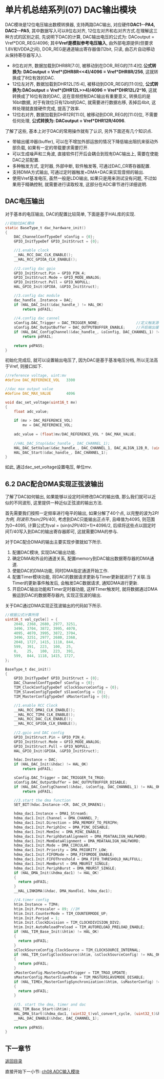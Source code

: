 # 单片机总结系列(07) DAC输出模块

DAC模块是12位电压输出数模转换器, 支持两路DAC输出, 对应硬件**DAC1--PA4, DAC2--PA5**, 其中数据写入可以8位右对齐, 12位左对齐和右对齐方式.在理解这三种方式的区别之前, 先说明下DAC的计算, DAC输出电压的公式为: DACoutput = Vref\*DOR_REG/4096; 其中**Vref是模拟参考电压输入**, 由外部电源提供(但要求1.8V和VDDA之间), DOR_REG是通道输出寄存器值(12bit, 只读, 由芯片自动移动从保持寄存器写入).

- 8位右对齐, 数据加载到DHR8R[7:0], 被移动到在DOR_REG的[11:4]位.**公式转换为: DACoutput = Vref\*(DHR8R<<4)/4096 = Vref\*DHR8R/256**, 这就转换成了8位有效的DAC.
- 12位左对齐, 数据加载到DHR12L[15:4], 被移动到DOR_REG的[11:0]位, **公式转换为:DACoutput = Vref\*(DHR12L>>4)/4096 = Vref\*DHR12L/2^16**, 这就转换成了16位有效的DAC, 这在音频控制DAC输出有重要意义, 转换后的是16bit数据, 对于有效位只有12bit的DAC, 就需要进行数据右移, 丢掉后4bit, 这样处理就直接硬件完成, 提高了效率.
- 12位右对齐, 数据加载到DHR12R[11:0], 被移动到DOR_REG的[11:0]位, 不需要任何处理, **公式转换为: DACoutput = Vref\*DHR12R/4096**.

了解了这些, 基本上对于DAC的常用操作就有了认识, 另外下面还有几个知识点.

- 带输出缓冲器(buffer), 可以在不增加外部运放的情况下降低输出阻抗来驱动外部负载, 如果有一定的带载要求需要打开.
- 可以生成噪声和三角波, 直接软件打开后会耦合到现有DAC输出上, 需要在使能DAC之前配置.
- 多种触发方式, 定时器, 外部中断, 软件触发等, 可通过DAC_CR寄存器配置.
- 支持DMA方式输出, 可通过定时器触发+DMA+DAC来实现音频的输出.
- 使用Vref基准电压, 虽然一般是LDO输出, 如果只是用来测试没有问题, 不过如果用于精确控制, 就需要进行读取校准, 这部分在ADC章节进行详细说明.

## DAC电压输出

对于基本的电压输出, DAC的配置比较简单, 下面是基于HAL库的实现.

```c
//初始化DAC模块
static BaseType_t dac_hardware_init()
{
    DAC_ChannelConfTypeDef sConfig = {0};
    GPIO_InitTypeDef GPIO_InitStruct = {0};

    //1.enable clock
    __HAL_RCC_DAC_CLK_ENABLE();
    __HAL_RCC_GPIOA_CLK_ENABLE();
 
    //2.config dac gpio
    GPIO_InitStruct.Pin = GPIO_PIN_4;
    GPIO_InitStruct.Mode = GPIO_MODE_ANALOG;
    GPIO_InitStruct.Pull = GPIO_NOPULL;
    HAL_GPIO_Init(GPIOA, &GPIO_InitStruct);

    //3.config dac module
    dac_handle_.Instance = DAC;
    if (HAL_DAC_Init(&dac_handle_) != HAL_OK)
        return pdFAIL;
    
    //4.config dac cannel
    sConfig.DAC_Trigger = DAC_TRIGGER_NONE;                 //定义触发源, 软件触发
    sConfig.DAC_OutputBuffer = DAC_OUTPUTBUFFER_ENABLE;     //开启输出缓存器
    if (HAL_DAC_ConfigChannel(&dac_handle_, &sConfig, DAC_CHANNEL_1) != HAL_OK)
        return pdFAIL;
    
    return pdPASS;
}
```

初始化完成后, 就可以设置输出电压了, 因为DAC是基于基准电压分档, 所以无法高于Vref, 则接口如下.

```c
//reference voltage, uint:mv
#define DAC_REFERENCE_VOL   3300

//dac max output value
#define DAC_MAX_VALUE       4096

void dac_set_voltage(uint16_t mv)
{
    float adc_value;
    
    if (mv > DAC_REFERENCE_VOL)
        mv = DAC_REFERENCE_VOL;
    
    adc_value = (float)mv/DAC_REFERENCE_VOL * DAC_MAX_VALUE;
    
    //HAL_DAC_Stop(&dac_handle_, DAC_CHANNEL_1);
    HAL_DAC_SetValue(&dac_handle_, DAC_CHANNEL_1, DAC_ALIGN_12B_R, (uint32_t)adc_value); 
    HAL_DAC_Start(&dac_handle_, DAC_CHANNEL_1);
}
```

如此, 通过dac_set_voltage设置电压, 单位mv.

## 6.2 DAC配合DMA实现正弦波输出

了解了DAC如何输出, 如果能够以设定时间修改DAC的输出值, 那么我们就可以近似的不同波形, 这里提供一种近似正弦波的输出方法.

首先需要我们按照一定频率进行电平的输出, 如果分解了40个点, 以完整的波为2*PI为例, 则波形为sin(2*PI/40), 考虑到DAC只能输出正点平, 且峰值为4095, 则范围为0~4095, 计算公式为val = (sin(n*2*PI/40)+1)*4096/2, 后续将这些点以固定时间T/40写入到DAC的输出寄存器即可, 这就需要DMA的参与.

对于DAC配合DMA的输出主要实现步骤就如下所示.

1. 配置DAC模块, 实现DAC输出功能.
2. 确定DMA和外设的通道关系, 配置memory到DAC输出数据寄存器的DMA通道.
3. 使能DAC的DMA功能, 同时DMA指定通道开始工作.
4. 配置Timer模块功能, 将DAC的数据请求更新与Timer更新就进行了关联.当Timer的更新事件触发后, 会触发DAC数据请求, 通知DMA进行更新.
5. 开启DAC输出功能和Timer定时器功能, 这样Timer触发时, 就将数据通过DMA搬运到DAC的数据寄存器内, 实现正弦波的输出.

关于DAC通过DMA实现正弦波输出的代码如下所示.

```c
//根据公式计算所得
uint16_t vol_cycle[] = {
    2048, 2368, 2680, 2977, 3251,
    3496, 3704, 3872, 3995, 4070,
    4095, 4070, 3995, 3872, 3704,
    3496, 3251, 2977, 2680, 2368,
    2048, 1727, 1415, 1118, 844,
    599,  391,  223,  100,  25,
    0,    25,   100,  223,  391,
    599,  844, 1118, 1415, 1727,
};

BaseType_t dac_init()
{
    GPIO_InitTypeDef GPIO_InitStruct = {0};
    DAC_ChannelConfTypeDef sConfig = {0};
    TIM_ClockConfigTypeDef sClockSourceConfig = {0};
    TIM_SlaveConfigTypeDef sSlaveConfig = {0};
    TIM_MasterConfigTypeDef sMasterConfig = {0};

    //1.enable RCC Clock
    __HAL_RCC_DMA1_CLK_ENABLE();
    __HAL_RCC_TIM4_CLK_ENABLE();
    __HAL_RCC_DAC_CLK_ENABLE();
    __HAL_RCC_GPIOA_CLK_ENABLE();
    
    //2.gpio and DAC config
    GPIO_InitStruct.Pin = GPIO_PIN_4;
    GPIO_InitStruct.Mode = GPIO_MODE_ANALOG;
    GPIO_InitStruct.Pull = GPIO_NOPULL;
    HAL_GPIO_Init(GPIOA, &GPIO_InitStruct);

    hdac.Instance = DAC;
    if (HAL_DAC_Init(&hdac) != HAL_OK)
        return pdFAIL;

    sConfig.DAC_Trigger = DAC_TRIGGER_T4_TRGO;
    sConfig.DAC_OutputBuffer = DAC_OUTPUTBUFFER_DISABLE;
    if (HAL_DAC_ConfigChannel(&hdac, &sConfig, DAC_CHANNEL_1) != HAL_OK)
        return pdFAIL;

    //3.start the dma function
    SET_BIT(hdac.Instance->CR, DAC_CR_DMAEN1);

    hdma_dac1.Instance = DMA1_Stream5;
    hdma_dac1.Init.Channel = DMA_CHANNEL_7;
    hdma_dac1.Init.Direction = DMA_MEMORY_TO_PERIPH;
    hdma_dac1.Init.PeriphInc = DMA_PINC_DISABLE;
    hdma_dac1.Init.MemInc = DMA_MINC_ENABLE;
    hdma_dac1.Init.PeriphDataAlignment = DMA_PDATAALIGN_HALFWORD;
    hdma_dac1.Init.MemDataAlignment = DMA_MDATAALIGN_HALFWORD;
    hdma_dac1.Init.Mode = DMA_CIRCULAR;
    hdma_dac1.Init.Priority = DMA_PRIORITY_LOW;
    hdma_dac1.Init.FIFOMode = DMA_FIFOMODE_ENABLE;
    hdma_dac1.Init.FIFOThreshold = DMA_FIFO_THRESHOLD_HALFFULL;
    hdma_dac1.Init.MemBurst = DMA_MBURST_SINGLE;
    hdma_dac1.Init.PeriphBurst = DMA_MBURST_SINGLE;
    if (HAL_DMA_Init(&hdma_dac1) != HAL_OK)
    {
      return pdFAIL;
    }
    __HAL_LINKDMA(&hdac, DMA_Handle1, hdma_dac1);

    //4.timer config    
    htim.Instance = TIM4;
    htim.Init.Prescaler = 89; //1M
    htim.Init.CounterMode = TIM_COUNTERMODE_UP;
    htim.Init.Period = 1;
    htim.Init.ClockDivision = TIM_CLOCKDIVISION_DIV2;
    htim.Init.AutoReloadPreload = TIM_AUTORELOAD_PRELOAD_ENABLE;
    if (HAL_TIM_Base_Init(&htim) != HAL_OK)
    {
      return pdFAIL;
    }
    sClockSourceConfig.ClockSource = TIM_CLOCKSOURCE_INTERNAL;
    if (HAL_TIM_ConfigClockSource(&htim, &sClockSourceConfig) != HAL_OK)
    {
      return pdFAIL;
    }
    sMasterConfig.MasterOutputTrigger = TIM_TRGO_UPDATE;
    sMasterConfig.MasterSlaveMode = TIM_MASTERSLAVEMODE_DISABLE;
    if (HAL_TIMEx_MasterConfigSynchronization(&htim, &sMasterConfig) != HAL_OK)
    {
      return pdFAIL;
    }
    
    //5. start the dma, timer and dac
    HAL_TIM_Base_Start(&htim);
    HAL_DMA_Start(&hdma_dac1, (uint32_t)vol_convert_cycle, (uint32_t)&hdac.Instance->DHR12R1, 40);
    __HAL_DAC_ENABLE(&hdac, DAC_CHANNEL_1);
     
    return pdPASS; 
}
```

## 下一章节

[返回目录](./../README.md)

直接开始下一小节: [ch08.ADC输入模块](./ch08.adc_input.md)
